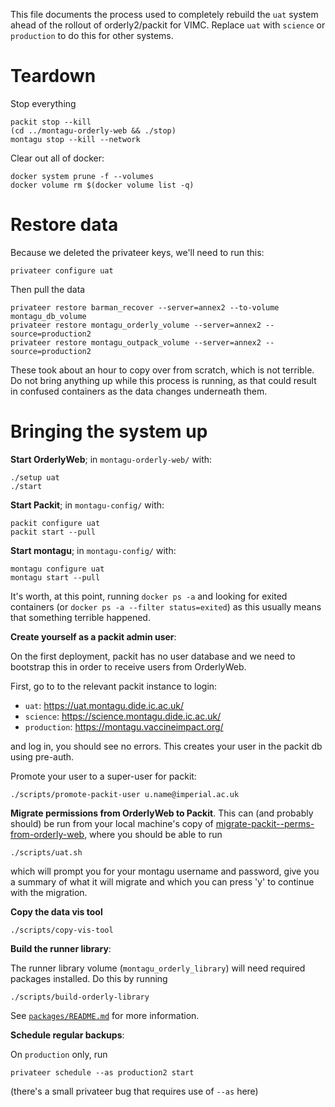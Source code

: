 This file documents the process used to completely rebuild the `uat` system ahead of the rollout of orderly2/packit for VIMC.  Replace `uat` with `science` or `production` to do this for other systems.

# Teardown

Stop everything

```
packit stop --kill
(cd ../montagu-orderly-web && ./stop)
montagu stop --kill --network
```

Clear out all of docker:

```
docker system prune -f --volumes
docker volume rm $(docker volume list -q)
```

# Restore data

Because we deleted the privateer keys, we'll need to run this:

```
privateer configure uat
```

Then pull the data

```
privateer restore barman_recover --server=annex2 --to-volume montagu_db_volume
privateer restore montagu_orderly_volume --server=annex2 --source=production2
privateer restore montagu_outpack_volume --server=annex2 --source=production2
```

These took about an hour to copy over from scratch, which is not terrible.  Do not bring anything up while this process is running, as that could result in confused containers as the data changes underneath them.

# Bringing the system up

**Start OrderlyWeb**; in `montagu-orderly-web/` with:

```
./setup uat
./start
```

**Start Packit**; in `montagu-config/` with:

```
packit configure uat
packit start --pull
```

**Start montagu**; in `montagu-config/` with:

```
montagu configure uat
montagu start --pull
```

It's worth, at this point, running `docker ps -a` and looking for exited containers (or `docker ps -a --filter status=exited`) as this usually means that something terrible happened.

**Create yourself as a packit admin user**:

On the first deployment, packit has no user database and we need to bootstrap this in order to receive users from OrderlyWeb.

First, go to to the relevant packit instance to login:

* `uat`: https://uat.montagu.dide.ic.ac.uk/
* `science`: https://science.montagu.dide.ic.ac.uk/
* `production`: https://montagu.vaccineimpact.org/

and log in, you should see no errors.  This creates your user in the packit db using pre-auth.

Promote your user to a super-user for packit:

```
./scripts/promote-packit-user u.name@imperial.ac.uk
```

**Migrate permissions from OrderlyWeb to Packit**.  This can (and probably should) be run from your local machine's copy of [migrate-packit--perms-from-orderly-web](https://github.com/mrc-ide/migrate-packit--perms-from-orderly-web/), where you should be able to run

```
./scripts/uat.sh
```

which will prompt you for your montagu username and password, give you a summary of what it will migrate and which you can press 'y' to continue with the migration.

**Copy the data vis tool**

```
./scripts/copy-vis-tool
```

**Build the runner library**:

The runner library volume (`montagu_orderly_library`) will need required packages installed.  Do this by running

```
./scripts/build-orderly-library
```

See [`packages/README.md`](packages/README.md) for more information.

**Schedule regular backups**:

On `production` only, run

```
privateer schedule --as production2 start
```

(there's a small privateer bug that requires use of `--as` here)
